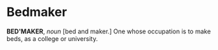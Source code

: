 # Bedmaker

**BED'MAKER**, _noun_ \[bed and maker.\] One whose occupation is to make beds, as a college or university.